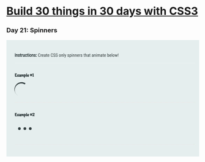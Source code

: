# [Build 30 things in 30 days with CSS3][1]
[1]: https://codecollege.ca/p/css3-coding-challenge

### Day 21: Spinners

![](./record.gif)

